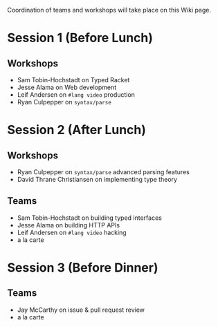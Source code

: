 Coordination of teams and workshops will take place on this Wiki page.

# Session 1 (Before Lunch)
## Workshops
* Sam Tobin-Hochstadt on Typed Racket
* Jesse Alama on Web development
* Leif Andersen on `#lang video` production
* Ryan Culpepper on `syntax/parse`

# Session 2 (After Lunch)
## Workshops
* Ryan Culpepper on `syntax/parse` advanced parsing features
* David Thrane Christiansen on implementing type theory

## Teams
* Sam Tobin-Hochstadt on building typed interfaces
* Jesse Alama on building HTTP APIs
* Leif Andersen on `#lang video` hacking
* a la carte

# Session 3 (Before Dinner)
## Teams
* Jay McCarthy on issue & pull request review
* a la carte